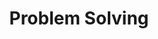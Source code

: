 ---
title: "Problem Solving"
permalink: /categories/#problem-solving/
layout: category
author_profile: true
taxonomy: Problem Solving
---